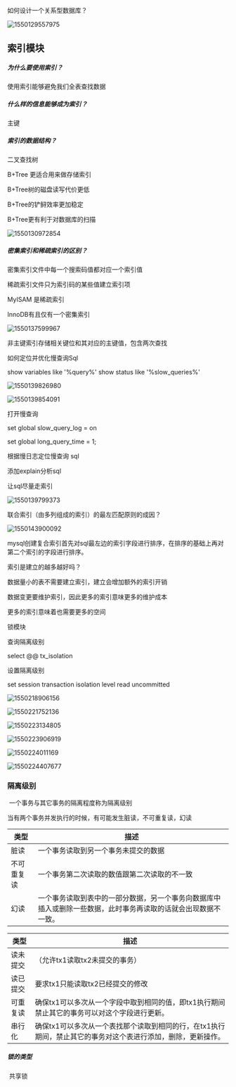 如何设计一个关系型数据库？

![1550129557975](https://github.com/flymecode/MX-Notes/blob/master/image/1550129557975.png)

## 索引模块

##### 为什么要使用索引？

使用索引能够避免我们全表查找数据

##### 什么样的信息能够成为索引？

主键

##### 索引的数据结构？

二叉查找树

B+Tree 更适合用来做存储索引

B+Tree树的磁盘读写代价更低

B+Tree的铲鲟效率更加稳定

B+Tree更有利于对数据库的扫描

![1550130972854](https://github.com/flymecode/MX-Notes/blob/master/image/1550130972854.png)

##### 密集索引和稀疏索引的区别？

密集索引文件中每一个搜索码值都对应一个索引值

稀疏索引文件只为索引码的某些值建立索引项

MyISAM 是稀疏索引

InnoDB有且仅有一个密集索引



![1550137599967](https://github.com/flymecode/MX-Notes/blob/master/image/1550137599967.png)

非主键索引存储相关键位和其对应的主键值，包含两次查找



如何定位并优化慢查询Sql

show variables like '%query%'
show status like '%slow_queries%'

![1550139826980](https://github.com/flymecode/MX-Notes/blob/master/image/1550139826980.png)

![1550139854091](https://github.com/flymecode/MX-Notes/blob/master/image/1550139854091.png)

打开慢查询

set global slow_query_log = on

set global long_query_time = 1;

根据慢日志定位慢查询 sql

添加explain分析sql

让sql尽量走索引





![1550139799373](https://github.com/flymecode/MX-Notes/blob/master/image/1550139799373.png)



联合索引（由多列组成的索引）的最左匹配原则的成因？



![1550143900092](https://github.com/flymecode/MX-Notes/blob/master/image/1550143900092.png)

mysql创建复合索引首先对sql最左边的索引字段进行排序，在排序的基础上再对第二个索引的字段进行排序。



索引是建立的越多越好吗？

数据量小的表不需要建立索引，建立会增加额外的索引开销

数据变更要维护索引，因此更多的索引意味更多的维护成本

更多的索引意味着也需要更多的空间



锁模块

查询隔离级别

select @@ tx_isolation

设置隔离级别

set session transaction isolation level read uncommitted

![1550218906156](https://github.com/flymecode/MX-Notes/blob/master/image/1550218906156.png)

![1550221752136](https://github.com/flymecode/MX-Notes/blob/master/image/1550221752136.png)

![1550223134805](https://github.com/flymecode/MX-Notes/blob/master/image/1550223134805.png)

![1550223906919](https://github.com/flymecode/MX-Notes/blob/master/image/1550223906919.png)

![1550224011169](https://github.com/flymecode/MX-Notes/blob/master/image/1550224011169.png)

![1550224407677](https://github.com/flymecode/MX-Notes/blob/master/image/1550224407677.png)

### 隔离级别

​	一个事务与其它事务的隔离程度称为隔离级别



当有两个事务并发执行的时候，有可能发生脏读，不可重复读，幻读

| 类型       | 描述                                                         |
| ---------- | ------------------------------------------------------------ |
| 脏读       | 一个事务读取到另一个事务未提交的数据                         |
| 不可重复读 | 一个事务第二次读取的数值跟第二次读取的不一致                 |
| 幻读       | 一个事务读取到表中的一部分数据，另一个事务向数据库中插入或删除一些数据，此时事务再读取的话就会出现数据不一致。 |



| 类型     | 描述                                                         |
| -------- | ------------------------------------------------------------ |
| 读未提交 | （允许tx1读取tx2未提交的事务）                               |
| 读已提交 | 要求tx1只能读取tx2已经提交的修改                             |
| 可重复读 | 确保tx1可以多次从一个字段中取到相同的值，即tx1执行期间禁止其它的事务可以对这个字段进行更新。 |
| 串行化   | 确保tx1可以多次从一个表找那个读取到相同的行，在tx1执行期间，禁止其它的事务对这个表进行添加，删除，更新操作。 |

##### 锁的类型

​	共享锁